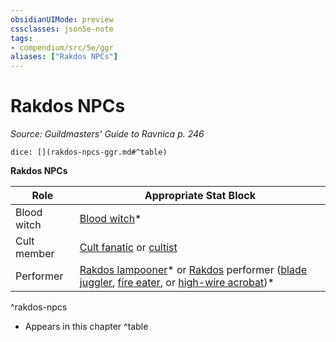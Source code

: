 ```yaml
---
obsidianUIMode: preview
cssclasses: json5e-note
tags:
- compendium/src/5e/ggr
aliases: ["Rakdos NPCs"]
---
```

# Rakdos NPCs
*Source: Guildmasters' Guide to Ravnica p. 246* 

`dice: [](rakdos-npcs-ggr.md#^table)`

**Rakdos NPCs**

| Role | Appropriate Stat Block |
|------|------------------------|
| Blood witch | [Blood witch](z_compendium/bestiary/humanoid/blood-witch-ggr.md)* |
| Cult member | [Cult fanatic](z_compendium/bestiary/humanoid/cult-fanatic.md) or [cultist](z_compendium/bestiary/humanoid/cultist.md) |
| Performer | [Rakdos lampooner](z_compendium/bestiary/humanoid/rakdos-lampooner-ggr.md)* or [Rakdos](z_compendium/bestiary/npc/rakdos-ggr.md) performer ([blade juggler](z_compendium/bestiary/humanoid/rakdos-performer-blade-juggler-ggr.md), [fire eater](z_compendium/bestiary/humanoid/rakdos-performer-fire-eater-ggr.md), or [high-wire acrobat](z_compendium/bestiary/humanoid/rakdos-performer-high-wire-acrobat-ggr.md))* |
^rakdos-npcs

* Appears in this chapter
^table